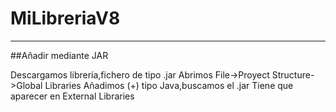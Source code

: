 # MiLibreriaV8
<hr>


##Añadir mediante JAR

Descargamos librería,fichero de tipo .jar
Abrimos File->Proyect Structure->Global Libraries
Añadimos (+) tipo Java,buscamos el .jar
Tiene que aparecer en External Libraries

